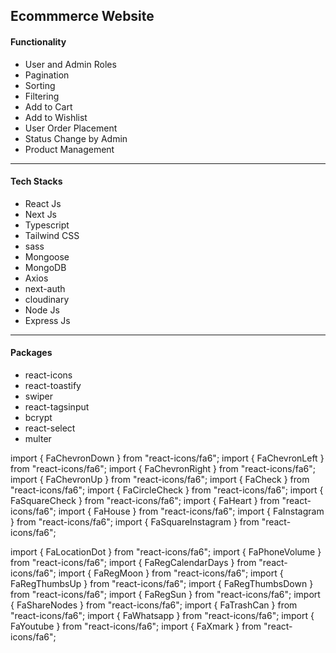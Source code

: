 ## Ecommmerce Website

#### Functionality 
- User and Admin Roles
- Pagination
- Sorting
- Filtering
- Add to Cart
- Add to Wishlist
- User Order Placement
- Status Change by Admin
- Product Management

--------------------------------

#### Tech Stacks

- React Js
- Next Js
- Typescript
- Tailwind CSS
- sass
- Mongoose
- MongoDB
- Axios
- next-auth
- cloudinary
- Node Js
- Express Js

--------------------------------

#### Packages

- react-icons
- react-toastify
- swiper
- react-tagsinput
- bcrypt
- react-select
- multer




import { FaChevronDown } from "react-icons/fa6";
import { FaChevronLeft } from "react-icons/fa6";
import { FaChevronRight } from "react-icons/fa6";
import { FaChevronUp } from "react-icons/fa6";
import { FaCheck } from "react-icons/fa6";
import { FaCircleCheck } from "react-icons/fa6";
import { FaSquareCheck } from "react-icons/fa6";
import { FaHeart } from "react-icons/fa6";
import { FaHouse } from "react-icons/fa6";
import { FaInstagram } from "react-icons/fa6";
import { FaSquareInstagram } from "react-icons/fa6";

import { FaLocationDot } from "react-icons/fa6";
import { FaPhoneVolume } from "react-icons/fa6";
import { FaRegCalendarDays } from "react-icons/fa6";
import { FaRegMoon } from "react-icons/fa6";
import { FaRegThumbsUp } from "react-icons/fa6";
import { FaRegThumbsDown } from "react-icons/fa6";
import { FaRegSun } from "react-icons/fa6";
import { FaShareNodes } from "react-icons/fa6";
import { FaTrashCan } from "react-icons/fa6";
import { FaWhatsapp } from "react-icons/fa6";
import { FaYoutube } from "react-icons/fa6";
import { FaXmark } from "react-icons/fa6";
